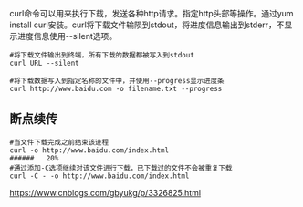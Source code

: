 curl命令可以用来执行下载，发送各种http请求。指定http头部等操作。通过yum install curl安装。curl将下载文件输陨到stdout，将进度信息输出到stderr，不显示进度信息使用--silent选项。

    #将下载文件输出到终端，所有下载的数据都被写入到stdout
    curl URL --silent

    #将下载数据写入到指定名称的文件中，并使用--progress显示进度条
    curl http://www.baidu.com -o filename.txt --progress

## 断点续传
    #当文件下载完成之前结束该进程
    curl -o http://www.baidu.com/index.html
    ######   20%
    #通过添加-C选项继续对该文件进行下载，已下载过的文件不会被重复下载
    curl -C - -o http://www.baidu.com/index.html
    
https://www.cnblogs.com/gbyukg/p/3326825.html